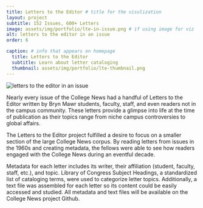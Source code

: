 ```yaml
---
title: Letters to the Editor # title for the visulization
layout: project
subtitle: 152 Issues, 600+ Letters
image: assets/img/portfolio/lte-in-issue.png # if using image for viz
alt: letters to the editor in an issue
order: 6

caption: # info that appears on homepage
  title: Letters to the Editor
  subtitle: Learn about letter cataloging
  thumbnail: assets/img/portfolio/lte-thumbnail.png
---
```


<!--  
To use an image: add relative url and alt text below and uncomment/copy paste

<img class="img-fluid d-block mx-auto" src="{{ site.baseurl }}/assets/img" alt="">

--> 

<img class="img-fluid d-block mx-auto" src="{{ site.baseurl }}/assets/img/lte-in-issue.png" alt="letters to the editor in an issue">

Nearly every issue of the College News had a handful of Letters to the Editor written by Bryn Mawr students, faculty, staff, and even readers not in the campus community. These letters provide a glimpse into life at the time of publication as their topics range from niche campus controversies to global affairs.

The Letters to the Editor project fulfilled a desire to focus on a smaller section of the large College News corpus. By reading letters from issues in the 1960s and creating metadata, the fellows were able to see how readers engaged with the College News during an eventful decade.

Metadata for each letter includes its writer, their affiliation (student, faculty, staff, etc.), and topic. Library of Congress Subject Headings, a standardized list of cataloging terms, were used to categorize letter topics. Additionally, a text file was assembled for each letter so its content could be easily accessed and studied. All metadata and text files will be available on the College News project Github.

